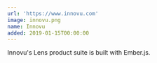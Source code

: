 ```yaml
---
url: 'https://www.innovu.com'
image: innovu.png
name: Innovu
added: 2019-01-15T00:00:00
---
```

Innovu's Lens product suite is built with Ember.js.
